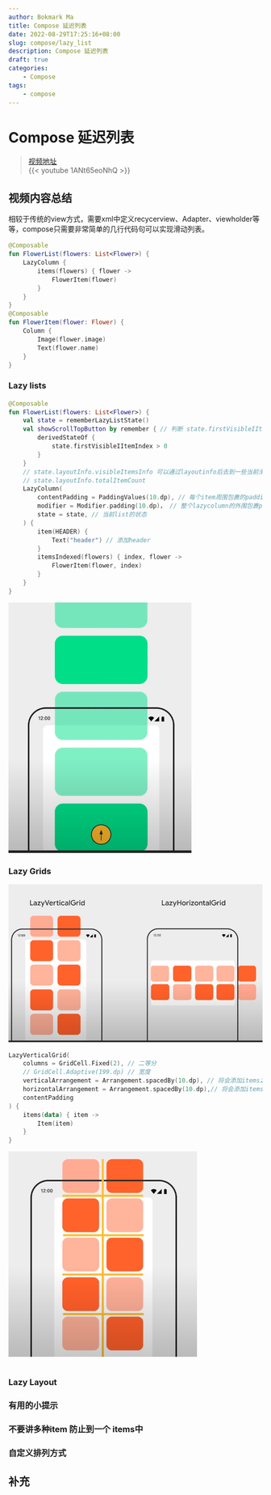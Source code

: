 ```yaml
---
author: Bokmark Ma
title: Compose 延迟列表
date: 2022-08-29T17:25:16+08:00
slug: compose/lazy_list
description: Compose 延迟列表
draft: true
categories:
    - Compose
tags:
    - compose
---
```


# Compose 延迟列表

> [视频地址](https://www.youtube.com/watch?v=1ANt65eoNhQ&ab_channel=AndroidDevelopers)  
{{< youtube 1ANt65eoNhQ >}}

## 视频内容总结
相较于传统的view方式，需要xml中定义recycerview、Adapter、viewholder等等，compose只需要非常简单的几行代码句可以实现滑动列表。
```kotlin
@Composable
fun FlowerList(flowers: List<Flower>) {
    LazyColumn {
        items(flowers) { flower ->
            FlowerItem(flower)
        }
    }
}
@Composable
fun FlowerItem(flower: Flower) {
    Column {
        Image(flower.image)
        Text(flower.name)
    }
}
```

### Lazy lists
```kotlin
@Composable
fun FlowerList(flowers: List<Flower>) {
    val state = rememberLazyListState()
    val showScrollTopButton by remember { // 判断 state.firstVisibleIItemIndex > 0 是否成立，不会随着 firstVisibleIItemIndex 的改变而改变
        derivedStateOf {
            state.firstVisibleIItemIndex > 0
        }
    }
    // state.layoutInfo.visibleItemsInfo 可以通过layoutinfo后去到一些当前滑动的信息
    // state.layoutInfo.totalItemCount
    LazyColumn(
        contentPadding = PaddingValues(10.dp), // 每个item周围包裹的padding
        modifier = Modifier.padding(10.dp)， // 整个lazycolumn的外围包裹padding
        state = state, // 当前list的状态
    ) { 
        item(HEADER) {
            Text("header") // 添加header
        }
        itemsIndexed(flowers) { index, flower ->
            FlowerItem(flower, index)
        }
    }
} 
```
![list](list_index1.png)
### Lazy Grids
![grid](lazy_grid.png)
```kotlin
LazyVerticalGrid(
    columns = GridCell.Fixed(2), // 二等分
    // GridCell.Adaptive(199.dp) // 宽度
    verticalArrangement = Arrangement.spacedBy(10.dp), // 将会添加items之间的水平间距
    horizontalArrangement = Arrangement.spacedBy(10.dp),// 将会添加items之间的垂直间距
    contentPadding
) {
    items(data) { item ->
        Item(item)
    }
}
```
![LazyVerticalGrid](gird_1.png)

```kotlin

```

### Lazy Layout
### 有用的小提示
### 不要讲多种item 防止到一个 items中
### 自定义排列方式


## 补充
